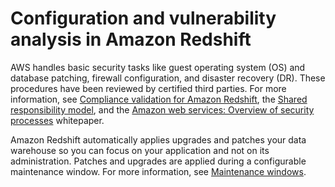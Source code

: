 # Configuration and vulnerability analysis in Amazon Redshift<a name="security-vulnerability-analysis-and-management"></a>

AWS handles basic security tasks like guest operating system \(OS\) and database patching, firewall configuration, and disaster recovery \(DR\)\. These procedures have been reviewed by certified third parties\. For more information, see [Compliance validation for Amazon Redshift](security-compliance.md), the [Shared responsibility model](https://aws.amazon.com/compliance/shared-responsibility-model/), and the [Amazon web services: Overview of security processes](https://d0.awsstatic.com/whitepapers/Security/AWS_Security_Whitepaper.pdf) whitepaper\.

Amazon Redshift automatically applies upgrades and patches your data warehouse so you can focus on your application and not on its administration\. Patches and upgrades are applied during a configurable maintenance window\. For more information, see [Maintenance windows](working-with-clusters.md#rs-maintenance-windows)\. 
